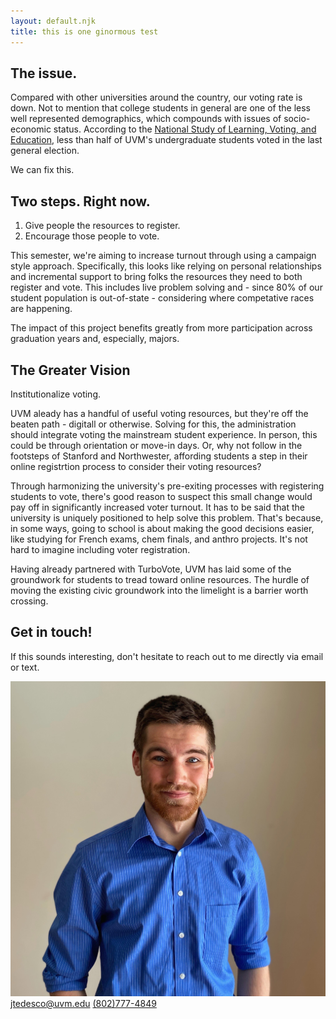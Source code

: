 ```yaml
---
layout: default.njk
title: this is one ginormous test
---
```

<section class="light-theme">
<div class="inner-section">
<figure class="highcharts-figure">
    <div id="container"></div>
</figure>
<h2>The issue.</h2>
<p>Compared with other universities around the country, our voting rate is down. Not to mention that college students in general are one of the less well represented demographics, which compounds with issues of socio-economic status. According to the <a href="https://idhe.tufts.edu/nslve" target="_blank">National Study of Learning, Voting, and Education</a>, less than half of UVM's undergraduate students voted in the last general election.</p>

<p class="bold">We can fix this.</p>
</div>
</section>

<section class="dark-theme">
<div class="inner-section">
<h2>Two steps. Right now.</h2>
<ol>
    <li>Give people the resources to register.</li>
    <li>Encourage those people to vote.</li>
</ol>
<p>This semester, we're aiming to increase turnout through using a campaign style approach. Specifically, this looks like relying on personal relationships and incremental support to bring folks the resources they need to both register and vote. This includes live problem solving and - since 80% of our student population is out-of-state - considering where competative races are happening.</p>
<p>The impact of this project benefits greatly from more participation across graduation years and, especially, majors.</p>
</div>
</section>

<section class="light-theme">
<div class="inner-section">
<h2>The Greater Vision</h2>
<p>Institutionalize voting.

UVM aleady has a handful of useful voting resources, but they're off the beaten path - digitall or otherwise. Solving for this, the administration should integrate voting the mainstream student experience. In person, this could be through orientation or move-in days. Or, why not follow in the footsteps of Stanford and Northwester, affording students a step in their online registrtion process to consider their voting resources?

Through harmonizing the university's pre-exiting processes with registering students to vote, there's good reason to suspect this small change would pay off in significantly increased voter turnout. It has to be said that the university is uniquely positioned to help solve this problem. That's because, in some ways, going to school is about making the good decisions easier, like studying for French exams, chem finals, and anthro projects. It's not hard to imagine including voter registration.

Having already partnered with TurboVote, UVM has laid some of the groundwork for students to tread toward online resources. The hurdle of moving the existing civic groundwork into the limelight is a barrier worth crossing.</p>
</div>
</section>

<section class="dark-theme">
<div class="inner-section">
<h2>Get in touch!</h2>
<p>If this sounds interesting, don't hesitate to reach out to me directly via email or text.</p>

<div class="contact-info">
    <img src="assets/images/headshot.jpg" class="profile-pic" alt="Portfolio picture of James">
    <a class="email" href = "mailto:jtedesco@uvm.edu">jtedesco@uvm.edu</a>
    <a class="phone" href="tel:1-802-777-4849">(802)777-4849</a>
</div>
</div>
</section>
